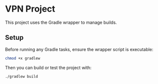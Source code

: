 # VPN Project

This project uses the Gradle wrapper to manage builds.

## Setup

Before running any Gradle tasks, ensure the wrapper script is executable:

```bash
chmod +x gradlew
```

Then you can build or test the project with:

```bash
./gradlew build
```
